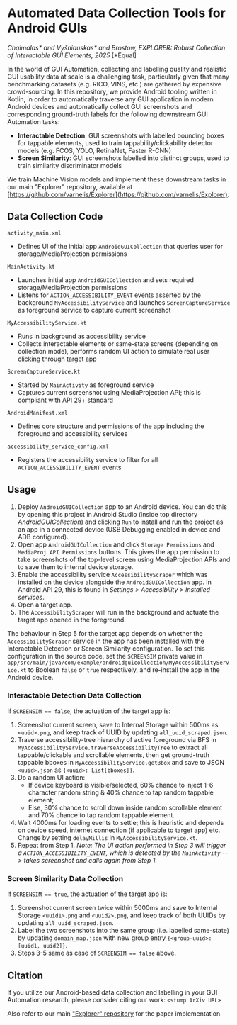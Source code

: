 # Automated Data Collection Tools for Android GUIs
_Chaimalas* and Vyšniauskas* and Brostow, EXPLORER: Robust Collection of Interactable GUI Elements, 2025_ [*Equal]

In the world of GUI Automation, collecting and labelling quality and realistic GUI usability data at scale is a challenging task, particularly given that many benchmarking datasets (e.g. RICO, VINS, etc.) are gathered by expensive crowd-sourcing. In this repository, we provide Android tooling written in Kotlin, in order to automatically traverse any GUI application in modern Android devices and automatically collect GUI screenshots and corresponding ground-truth labels for the following downstream GUI Automation tasks:
- **Interactable Detection**: GUI screenshots with labelled bounding boxes for tappable elements, used to train tappability/clickability detector models (e.g. FCOS, YOLO, RetinaNet, Faster R-CNN)
- **Screen Similarity**: GUI screenshots labelled into distinct groups, used to train similarity discriminator models

We train Machine Vision models and implement these downstream tasks in our main "Explorer" repository, available at [https://github.com/varnelis/Explorer](https://github.com/varnelis/Explorer).

## Data Collection Code

```activity_main.xml```
- Defines UI of the initial app ```AndroidGUICollection``` that queries user for storage/MediaProjection permissions

```MainActivity.kt```
- Launches initial app ```AndroidGUICollection``` and sets required storage/MediaProjection permissions
- Listens for ```ACTION_ACCESSIBILITY_EVENT``` events asserted by the background ```MyAccessibilityService``` and launches ```ScreenCaptureService``` as foreground service to capture current screenshot

```MyAccessibilityService.kt```
- Runs in background as accessibility service
- Collects interactable elements or same-state screens (depending on collection mode), performs random UI action to simulate real user clicking through target app

```ScreenCaptureService.kt```
- Started by ```MainActivity``` as foreground service
- Captures current screenshot using MediaProjection API; this is compliant with API 29+ standard

```AndroidManifest.xml```
- Defines core structure and permissions of the app including the foreground and accessibility services

```accessibility_service_config.xml```
- Registers the accessibility service to filter for all ```ACTION_ACCESSIBILITY_EVENT``` events

## Usage
1. Deploy ```AndroidGUICollection``` app to an Android device. You can do this by opening this project in Android Studio (inside top directory _AndroidGUICollection_) and clicking ```Run``` to install and run the project as an app in a connected device (USB Debugging enabled in device and ADB configured).
2. Open app ```AndroidGUICollection``` and click ```Storage Permissions``` and ```MediaProj API Permissions``` buttons. This gives the app permission to take screenshots of the top-level screen using MediaProjection APIs and to save them to internal device storage.
3. Enable the accessibility service ```AccessibilityScraper``` which was installed on the device alongside the ```AndroidGUICollection``` app. In Android API 29, this is found in _Settings > Accessibility > Installed services_.
4. Open a target app.
5. The ```AccessibilityScraper``` will run in the background and actuate the target app opened in the foreground.

The behaviour in Step 5 for the target app depends on whether the ```AccessibilityScraper``` service in the app has been installed with the Interactable Detection or Screen Similarity configuration. To set this configuration in the source code, set the ```SCREENSIM``` private value in ```app/src/main/java/com/example/androidguicollection/MyAccessibilityService.kt``` to Boolean ```false``` or ```true``` respectively, and re-install the app in the Android device.

### Interactable Detection Data Collection
If ```SCREENSIM == false```, the actuation of the target app is:
1. Screenshot current screen, save to Internal Storage within 500ms as ```<uuid>.png```, and keep track of UUID by updating ```all_uuid_scraped.json```.
2. Traverse accessibility-tree hierarchy of active foreground via BFS in ```MyAccessibilityService.traverseAccessibilityTree``` to extract all tappable/clickable and scrollable elements, then get ground-truth tappable bboxes in ```MyAccessibilityService.getBbox``` and save to JSON ```<uuid>.json``` as ```{<uuid>: List[bboxes]}```.
3. Do a random UI action:
    - If device keyboard is visible/selected, 60% chance to inject 1-6 character random string & 40% chance to tap random tappable element;
    - Else, 30% chance to scroll down inside random scrollable element and 70% chance to tap random tappable element.
4. Wait 4000ms for loading events to settle; this is heuristic and depends on device speed, internet connection (if applicable to target app) etc. Change by setting ```delayMillis``` in ```MyAccessibilityService.kt```.
5. Repeat from Step 1. _Note: The UI action performed in Step 3 will trigger a ```ACTION_ACCESSIBILITY_EVENT```, which is detected by the ```MainActivity``` --> takes screenshot and calls again from Step 1._

### Screen Similarity Data Collection
If ```SCREENSIM == true```, the actuation of the target app is:
1. Screenshot current screen twice within 5000ms and save to Internal Storage ```<uuid1>.png``` and ```<uuid2>.png```, and keep track of both UUIDs by updating ```all_uuid_scraped.json```.
2. Label the two screenshots into the same group (i.e. labelled same-state) by updating ```domain_map.json``` with new group entry ```{<group-uuid>: [uuid1, uuid2]}```.
3. Steps 3-5 same as case of ```SCREENSIM == false``` above.

## Citation
If you utilize our Android-based data collection and labelling in your GUI Automation research, please consider citing our work:
```<stump ArXiv URL>```

Also refer to our main ["Explorer" repository](https://github.com/varnelis/Explorer) for the paper implementation.
